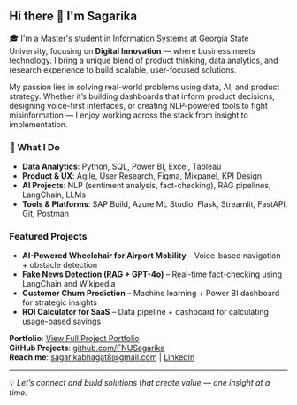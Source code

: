 ## Hi there 👋 I'm Sagarika

🎓 I'm a Master's student in Information Systems at Georgia State University, focusing on **Digital Innovation** — where business meets technology. I bring a unique blend of product thinking, data analytics, and research experience to build scalable, user-focused solutions.

My passion lies in solving real-world problems using data, AI, and product strategy. Whether it’s building dashboards that inform product decisions, designing voice-first interfaces, or creating NLP-powered tools to fight misinformation — I enjoy working across the stack from insight to implementation.

### 🚀 What I Do
- **Data Analytics**: Python, SQL, Power BI, Excel, Tableau  
- **Product & UX**: Agile, User Research, Figma, Mixpanel, KPI Design  
- **AI Projects**: NLP (sentiment analysis, fact-checking), RAG pipelines, LangChain, LLMs  
- **Tools & Platforms**: SAP Build, Azure ML Studio, Flask, Streamlit, FastAPI, Git, Postman  

### Featured Projects
- **AI-Powered Wheelchair for Airport Mobility** – Voice-based navigation + obstacle detection  
- **Fake News Detection (RAG + GPT-4o)** – Real-time fact-checking using LangChain and Wikipedia  
- **Customer Churn Prediction** – Machine learning + Power BI dashboard for strategic insights  
- **ROI Calculator for SaaS** – Data pipeline + dashboard for calculating usage-based savings  

 **Portfolio**: [View Full Project Portfolio](https://www.notion.so/Hi-I-m-Sagarika-20c95e439e1d80fba7c8c7391c53b1d5)  
 **GitHub Projects**: [github.com/FNUSagarika](https://github.com/FNUSagarika)  
 **Reach me**: sagarikabhagat8@gmail.com | [LinkedIn](https://www.linkedin.com/in/sagarika-bhagat/)

---

💡 *Let’s connect and build solutions that create value — one insight at a time.*
